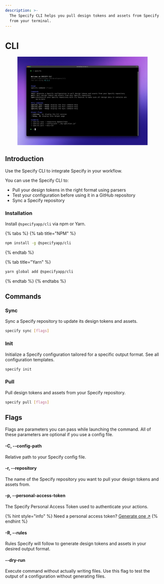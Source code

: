 ```yaml
---
description: >-
  The Specify CLI helps you pull design tokens and assets from Specify right
  from your terminal.
---
```


# CLI

<figure><img src="../.gitbook/assets/cli.jpg" alt=""><figcaption></figcaption></figure>

## Introduction

Use the Specify CLI to integrate Specify in your workflow.

You can use the Specify CLI to:

* Pull your design tokens in the right format using parsers
* Test your configuration before using it in a GitHub repository
* Sync a Specify repository

### Installation

Install `@specifyapp/cli` via npm or Yarn.

{% tabs %}
{% tab title="NPM" %}
```bash
npm install -g @specifyapp/cli
```
{% endtab %}

{% tab title="Yarn" %}
```bash
yarn global add @specifyapp/cli
```
{% endtab %}
{% endtabs %}

## Commands

### Sync

Sync a Specify repository to update its design tokens and assets.

```bash
specify sync [flags]
```

### Init

Initialize a Specify configuration tailored for a specific output format. See all configuration templates.

```bash
specify init
```

### Pull

Pull design tokens and assets from your Specify repository.

```bash
specify pull [flags]
```

## Flags

Flags are parameters you can pass while launching the command. All of these parameters are optional if you use a config file.

#### -C, --config-path

Relative path to your Specify config file.

#### -r, --repository

The name of the Specify repository you want to pull your design tokens and assets from.

#### -p, --personal-access-token

The Specify Personal Access Token used to authenticate your actions.

{% hint style="info" %}
Need a personal access token? [Generate one ↗](https://specifyapp.com/user/personal-access-tokens)
{% endhint %}

#### -R, --rules

Rules Specify will follow to generate design tokens and assets in your desired output format.

#### --dry-run

Execute command without actually writing files. Use this flag to test the output of a configuration without generating files.
